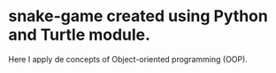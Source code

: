 # snake-game created using Python and Turtle module.

Here I apply de concepts of Object-oriented programming (OOP).
